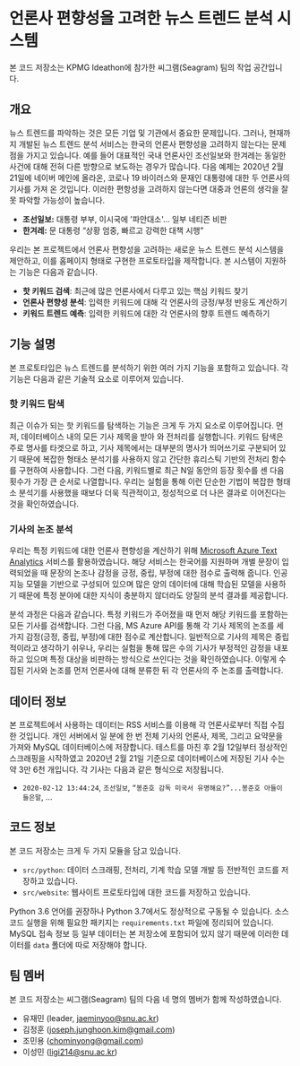 # 언론사 편향성을 고려한 뉴스 트렌드 분석 시스템

본 코드 저장소는 KPMG Ideathon에 참가한 씨그램(Seagram) 팀의 작업 공간입니다.

## 개요

뉴스 트렌드를 파악하는 것은 모든 기업 및 기관에서 중요한 문제입니다. 그러나, 현재까지 개발된 뉴스 트렌드
분석 서비스는 한국의 언론사 편향성을 고려하지 않는다는 문제점을 가지고 있습니다. 예를 들어 대표적인 국내
언론사인 조선일보와 한겨레는 동일한 사건에 대해 전혀 다른 방향으로 보도하는 경우가 많습니다. 다음 예제는
2020년 2월 21일에 네이버 메인에 올라온, 코로나 19 바이러스와 문재인 대통령에 대한 두 언론사의 기사를
가져 온 것입니다. 이러한 편항성을 고려하지 않는다면 대중과 언론의 생각을 잘못 파악할 가능성이 높습니다.
- **조선일보:** 대통령 부부, 이시국에 '파안대소'… 일부 네티즌 비판
- **한겨레:** 문 대통령 “상황 엄중, 빠르고 강력한 대책 시행”
 
우리는 본 프로젝트에서 언론사 편향성을 고려하는 새로운 뉴스 트렌드 분석 시스템을 제안하고, 이를 홈페이지
형태로 구현한 프로토타입을 제작합니다. 본 시스템이 지원하는 기능은 다음과 같습니다.
- **핫 키워드 검색**: 최근에 많은 언론사에서 다루고 있는 핵심 키워드 찾기
- **언론사 편향성 분석**: 입력한 키워드에 대해 각 언론사의 긍정/부정 반응도 계산하기
- **키워드 트렌드 예측**: 입력한 키워드에 대한 각 언론사의 향후 트렌드 예측하기

## 기능 설명

본 프로토타입은 뉴스 트렌드를 분석하기 위한 여러 가지 기능을 포함하고 있습니다. 각 기능은 다음과 같은
기술적 요소로 이루어져 있습니다.

### 핫 키워드 탐색

최근 이슈가 되는 핫 키워드를 탐색하는 기능은 크게 두 가지 요소로 이루어집니다. 먼저, 데이터베이스 내의
모든 기사 제목을 받아 와 전처리를 실행합니다. 키워드 탐색은 주로 명사를 타겟으로 하고, 기사 제목에서는
대부분의 명사가 띄어쓰기로 구분되어 있기 때문에 복잡한 형태소 분석기를 사용하지 않고 간단한 휴리스틱 기반의
전처리 함수를 구현하여 사용합니다. 그런 다음, 키워드별로 최근 N일 동안의 등장 횟수를 센 다음 횟수가 가장
큰 순서로 나열합니다. 우리는 실험을 통해 이런 단순한 기법이 복잡한 형태소 분석기를 사용했을 때보다 더욱
직관적이고, 정성적으로 더 나은 결과로 이어진다는 것을 확인하였습니다.

### 기사의 논조 분석

우리는 특정 키워드에 대한 언론사 편향성을 계산하기 위해 [Microsoft Azure Text Analytics](https://azure.microsoft.com/en-us/services/cognitive-services/text-analytics/)
서비스를 활용하였습니다. 해당 서비스는 한국어를 지원하며 개별 문장이 입력되었을 때 문장의 논조나 감정을
긍정, 중립, 부정에 대한 점수로 출력해 줍니다. 인공지능 모델을 기반으로 구성되어 있으며 많은 양의 데이터에
대해 학습된 모델을 사용하기 때문에 특정 분야에 대한 지식이 충분하지 않더라도 양질의 분석 결과를 제공합니다.

분석 과정은 다음과 같습니다. 특정 키워드가 주어졌을 때 먼저 해당 키워드를 포함하는 모든 기사를 검색합니다.
그런 다음, MS Azure API를 통해 각 기사 제목의 논조를 세 가지 감정(긍정, 중립, 부정)에 대한 점수로
계산합니다. 일반적으로 기사의 제목은 중립적이라고 생각하기 쉬우나, 우리는 실험을 통해 많은 수의 기사가
부정적인 감정을 내포하고 있으며 특정 대상을 비판하는 방식으로 쓰인다는 것을 확인하였습니다. 이렇게 수집된
기사와 논조를 먼저 언론사에 대해 분류한 뒤 각 언론사의 주 논조를 출력합니다.

## 데이터 정보

본 프로젝트에서 사용하는 데이터는 RSS 서비스를 이용해 각 언론사로부터 직접 수집한 것입니다. 개인 서버에서
일 분에 한 번 전체 기사의 언론사, 제목, 그리고 요약문을 가져와 MySQL 데이터베이스에 저장합니다. 
테스트를 마친 후 2월 12일부터 정상적인 스크래핑을 시작하였고 2020년 2월 21일 기준으로 데이터베이스에
저장된 기사 수는 약 3만 6천 개입니다. 각 기사는 다음과 같은 형식으로 저장됩니다.
- `2020-02-12 13:44:24`, `조선일보`, `“봉준호 감독 미국서 유명해요?”...봉준호 아들이 들은말`, ...

## 코드 정보

본 코드 저장소는 크게 두 가지 모듈을 담고 있습니다.
- `src/python`: 데이터 스크래핑, 전처리, 기계 학습 모델 개발 등 전반적인 코드를 저장하고 있습니다.
- `src/website`: 웹사이트 프로토타입에 대한 코드를 저장하고 있습니다.

Python 3.6 언어를 권장하나 Python 3.7에서도 정상적으로 구동될 수 있습니다. 소스 코드 실행을 위해
필요한 패키지는 `requirements.txt` 파일에 정리되어 있습니다. MySQL 접속 정보 등 일부 데이터는 본
저장소에 포함되어 있지 않기 때문에 이러한 데이터를 `data` 폴더에 따로 저장해야 합니다. 
 
## 팀 멤버

본 코드 저장소는 씨그램(Seagram) 팀의 다음 네 명의 멤버가 함께 작성하였습니다.

- 유재민 (leader, jaeminyoo@snu.ac.kr)
- 김정훈 (joseph.junghoon.kim@gmail.com)
- 조민용 (chominyong@gmail.com)
- 이성민 (ligi214@snu.ac.kr)

